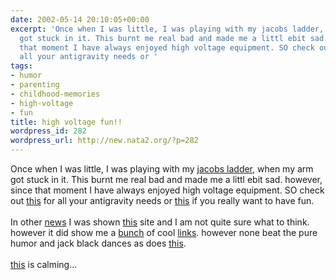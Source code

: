 ```yaml
---
date: 2002-05-14 20:10:05+00:00
excerpt: 'Once when I was little, I was playing with my jacobs ladder, when my arm
  got stuck in it. This burnt me real bad and made me a littl ebit sad. however, since
  that moment I have always enjoyed high voltage equipment. SO check out this for
  all your antigravity needs or '
tags:
- humor
- parenting
- childhood-memories
- high-voltage
- fun
title: high voltage fun!!
wordpress_id: 282
wordpress_url: http://new.nata2.org/?p=282
---
```


Once when I was little, I was playing with my <a href="http://www.emanator.demon.co.uk/bigclive/jacobs.htm">jacobs ladder</a>, when my arm got stuck in it. This burnt me real bad and made me a littl ebit sad. however, since that moment I have always enjoyed high voltage equipment. SO check out <A href="http://tventura.hypermart.net/index.html">this</a> for all your antigravity needs or <a href="http://navarrone.com/tesla/tesla4.html">this</a> if you really want to have fun.<br/><br/>In other <a href="http://story.news.yahoo.com/news?tmpl=story&ncid=573&e=4&cid=573&u=/nm/20020509/od_nm/friends_dc_1">news</a> I was shown <a href="http://www.alllooksame.com/">this</a> site and I am not quite sure what to think. however it did show me a <a href="http://www.urldj.com/">bunch</a> of cool <a href="http://www.oracleofdelphi.com">links</a>. however none beat the pure humor and jack black dances as does <a href="http://www.dopeman.org/money_funny.asf">this</a>. <br/><br/><a href="http://www.elephantcloud.com/">this</a> is calming...